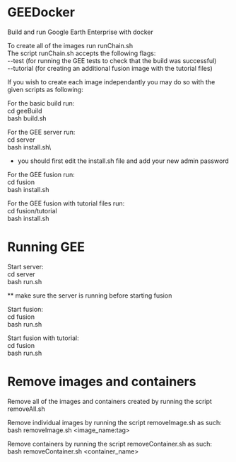 # GEEDocker


Build and run Google Earth Enterprise with docker

To create all of the images run runChain.sh\
The script runChain.sh accepts the following flags:\
--test (for running the GEE tests to check that the build was successful)\
--tutorial (for creating an additional fusion image with the tutorial files)

If you wish to create each image independantly you may do so with the given scripts as following:

For the basic build run:\
cd geeBuild\
bash build.sh

For the GEE server run:\
cd server\
bash install.sh\
* you should first edit the install.sh file and add your new admin password

For the GEE fusion run:\
cd fusion\
bash install.sh

For the GEE fusion with tutorial files run:\
cd fusion/tutorial\
bash install.sh


# Running GEE


Start server:\
cd server\
bash run.sh

** make sure the server is running before starting fusion

Start fusion:\
cd fusion\
bash run.sh

Start fusion with tutorial:\
cd fusion\
bash run.sh


# Remove images and containers

Remove all of the images and containers created by running the script removeAll.sh

Remove individual images by running the script removeImage.sh as such:\
bash removeImage.sh <image_name:tag>

Remove containers by running the script removeContainer.sh as such:\
bash removeContainer.sh <container_name>
